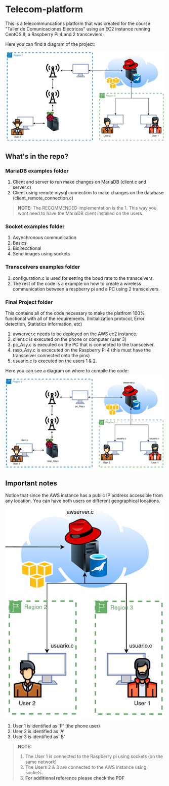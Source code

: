 # Telecom-platform
This is a telecommuncations platform that was created for the course "Taller de Comunicaciones Eléctricas" using an EC2 instance running CentOS 8, a Raspberry Pi 4 and 2 transceviers.

Here you can find a diagram of the project:

<p align="center">
  <img src="images/diagram.png">
</p>

## What's in the repo?

### MariaDB examples folder

1. Client and server to run make changes on MariaDB (client.c and server.c)
2. Client using remote mysql connection to make changes on the database (client_remote_connection.c)

>**NOTE:**
> The RECOMMENDED implementation is the 1.
> This way you wont need to have the MariaDB client installed on the users.

### Socket examples folder

1. Asynchronous communication
2. Basics
3. Bidirecctional
4. Send images using sockets

### Transceivers examples folder

1. configuration.c is used for setting the boud rate to the transceivers.
2. The rest of the code is a example on how to create a wireless communication between a respberry pi and a PC using 2 transceivers. 

### Final Project folder

This contains all of the code necessary to make the platfrom 100% functional with all of the requirements. (Initialization protocol, Error detection, Statistics information, etc)

1. awserver.c needs to be deployed on the AWS ec2 instance. 
2. client.c is executed on the phone or computer (user 3)
3. pc_Asy.c is executed on the PC that is connected to the transceiver. 
4. rasp_Asy.c is excecuted on the Raspberry Pi 4 (this must have the transceiver connected onto the pins)
5. usuario.c is executed on the users 1 & 2.

Here you can see a diagram on where to compile the code:

<p align="center">
  <img src="images/location_of_code.png">
</p>

## Important notes

Notice that since the AWS instance has a public IP address accessible from any location. You can have both users on different geographical locations.

<p align="center">
  <img src="images/users.png">
</p>

1. User 1 is identified as 'P' (the phone user)
2. User 2 is identified as 'A'
3. User 3 is identified as 'B'

>**NOTE:**
> 1. The User 1 is connected to the Raspberry pi using sockets (on the same network)
> 2. The Users 2 & 3 are connected to the AWS instance using sockets.
> 3. **For additional reference please check the PDF**
